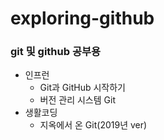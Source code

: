 # exploring-github
### git 및 github 공부용
- 인프런
  - Git과 GitHub 시작하기
  - 버전 관리 시스템 Git
- 생활코딩
  - 지옥에서 온 Git(2019년 ver)
